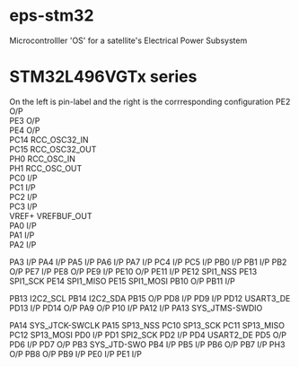 # eps-stm32
Microcontrolller 'OS' for a satellite's Electrical Power Subsystem


# STM32L496VGTx series
On the left is pin-label and the right is the corrresponding configuration
PE2 O/P <br>
PE3 O/P <br>
PE4 O/P <br>
PC14 RCC_OSC32_IN <br> 
PC15 RCC_OSC32_OUT <br>
PH0 RCC_OSC_IN <br>
PH1 RCC_OSC_OUT <br>
PC0 I/P <br>
PC1 I/P <br>
PC2 I/P <br>
PC3 I/P <br>
VREF+ VREFBUF_OUT <br>
PA0 I/P <br>
PA1 I/P <br>
PA2 I/P <br>

PA3 I/P
PA4 I/P
PA5 I/P
PA6 I/P
PA7 I/P
PC4 I/P
PC5 I/P
PB0 I/P
PB1 I/P
PB2 O/P
PE7 I/P
PE8 O/P
PE9 I/P
PE10 O/P
PE11 I/P
PE12 SPI1_NSS
PE13 SPI1_SCK
PE14 SPI1_MISO
PE15 SPI1_MOSI
PB10 O/P
PB11 I/P

PB13 I2C2_SCL
PB14 I2C2_SDA
PB15 O/P
PD8 I/P
PD9 I/P
PD12 USART3_DE
PD13 I/P
PD14 O/P
PA9 O/P
P10 I/P
PA12 I/P
PA13 SYS_JTMS-SWDIO

PA14 SYS_JTCK-SWCLK
PA15 SP13_NSS
PC10 SP13_SCK
PC11 SP13_MISO
PC12 SP13_MOSI
PD0 I/P
PD1 SPI2_SCK
PD2 I/P
PD4 USART2_DE
PD5 O/P
PD6 I/P
PD7 O/P
PB3 SYS_JTD-SWO
PB4 I/P
PB5 I/P
PB6 O/P
PB7 I/P
PH3 O/P
PB8 O/P
PB9 I/P
PE0 I/P
PE1 I/P


